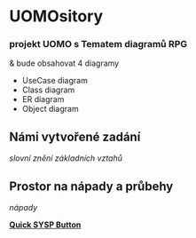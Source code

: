 # UOMOsitory
### projekt UOMO s Tematem diagramů RPG
& bude obsahovat 4 diagramy
- UseCase diagram
- Class diagram
- ER diagram
- Object diagram
## Námi vytvořené zadání
*slovní znění základních vztahů*
## Prostor na nápady a průbehy
*nápady*

[**Quick SYSP Button**](https://github.com/Maruch-MrSky/SYSPository)
